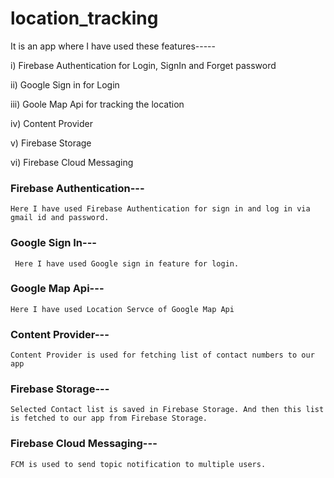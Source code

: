 # location_tracking

  It is an app where I have used these features-----
  
 i)   Firebase Authentication for Login, SignIn and Forget password 
  
 ii)  Google Sign in for Login
  
 iii)  Goole Map Api for tracking the location
 
 iv)   Content Provider

 v)    Firebase Storage 
 
 vi)   Firebase Cloud Messaging
 
 ### Firebase Authentication---
 
    Here I have used Firebase Authentication for sign in and log in via gmail id and password. 
    
 ### Google Sign In---
 
     Here I have used Google sign in feature for login.
 
 
 ### Google Map Api---
 
    Here I have used Location Servce of Google Map Api
    
 ### Content Provider---
 
    Content Provider is used for fetching list of contact numbers to our app
   
 ### Firebase Storage---
 
    Selected Contact list is saved in Firebase Storage. And then this list is fetched to our app from Firebase Storage.
    
 ### Firebase Cloud Messaging---
 
    FCM is used to send topic notification to multiple users.
